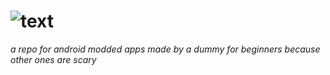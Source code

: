 # ![text](https://github.com/frainbowz/android-pirateship/assets/103389369/c3e28f24-2316-49f2-8e5a-b47df4e4b620)
*a repo for android modded apps made by a dummy for beginners because other ones are scary*
